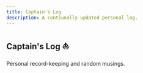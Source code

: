 ```yaml
---
title: Captain's Log
description: A contiunally updated personal log.
---
```


## Captain's Log ⛵

Personal record-keeping and random musings.